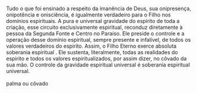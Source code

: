 ﻿Tudo o que foi ensinado a respeito da imanência de Deus, sua onipresença, onipotência e onisciência, é igualmente verdadeiro para o Filho nos domínios espirituais. A pura e universal gravidade do espírito de toda a criação, esse circuito exclusivamente espiritual, reconduz diretamente à pessoa da Segunda Fonte e Centro no Paraíso. Ele preside o controle e a operação desse domínio espiritual, sempre presente e infalível, de todos os valores verdadeiros do  espirito. Assim, o Filho Eterno exerce absoluta soberania espiritual . Ele sustenta, literalmente, todas as realidades do espirito e todos os valores espiritualizados, por assim dizer, no côvado da sua mão. O controle da gravidade espiritual universal é soberania espiritual universal.<BR><BR>palma ou côvado